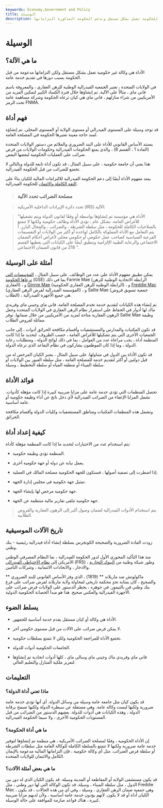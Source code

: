 ```yaml
---
keywords: Economy,Government and Policy
title: الوسيلة
description: تشير الأداة عادة إلى وكالة فرعية تابعة للحكومة تعمل بشكل مستقل وتدعم الحكومة المذكورة التزاماتها.
---
```


# الوسيلة
## ما هي الآلة؟

الأداة هي وكالة غير حكومية تعمل بشكل مستقل ولكن التزاماتها مدعومة من قبل الحكومة بسبب دورها في تقديم خدمة عامة.

في الولايات المتحدة ، تعتبر الجمعية الفيدرالية الوطنية للرهن العقاري ، والمعروفة باسم فاني ماي ، مثالاً على الآلية. تم إنشاؤها خلال فترة الكساد الكبير لتمكين المزيد من الأمريكيين من شراء منازلهم ، فاني ماي هي كيان ترعاه الحكومة وشركة مساهمة عامة تحت الرمز FNMA.

## فهم أداة

قد توجد وسيلة على المستوى الفيدرالي أو مستوى الولاية أو المستوى المحلي. تم إنشاؤه لسد حاجة معينة تعتبرها الحكومة في المصلحة العامة.

يستند الأساس القانوني للأداة على البند الضروري والملائم من دستور الولايات المتحدة (المادة 1 ، القسم 8) ، والذي يمنع الحكومات الفيدرالية وحكومات الولايات من فرض ضرائب على العمليات الحكومية لبعضها البعض.

هذا يعني أن جامعة حكومية ، على سبيل المثال ، قد تكون أداة تابعة للدولة وبالتالي لا تخضع للضرائب من قبل الحكومة الفيدرالية.

يمتد مفهوم الأداة أيضًا إلى دعم الحكومة الفيدرالية للالتزامات المالية للكيان بناءً على [الثقة الكاملة والائتمان](/full-faith-credit) للحكومة الفيدرالية.

> ### مصلحة الضرائب تحدد الآلية

> تحدد دائرة الإيرادات الداخلية الأمريكية (IRS) الآلية:

> "الأداة هي مؤسسة تم إنشاؤها بواسطة أو وفقًا لقانون الدولة ويتم تشغيلها للأغراض العامة. بشكل عام ، تؤدي الأداة وظائف حكومية ولكنها لا تتمتع بالصلاحيات الكاملة للحكومة ، مثل سلطة الشرطة ، والضرائب ، والمجال البارز. أ يتم التعامل مع الأداة المملوكة بالكامل لواحدة أو أكثر من الولايات أو التقسيمات الفرعية السياسية كصاحب عمل حكومي أو حكومي محلي لأغراض أحكام الضمان الاجتماعي والرعاية الطبية الإلزامية وتنطبق أيضًا على الكيانات التي يغطيها القسم 218 من قانون الضمان الاجتماعي ".

>

## أمثلة على الوسيلة

يمكن تطبيق مفهوم الأداة على عدد من الوظائف. على سبيل المثال ، [المؤسسات التي ترعاها الحكومة](/gse) (GSE) بما في ذلك Fannie Mae (الرابطة الاتحادية الوطنية للرهن العقاري) ، و [Ginnie Mae](/ginniemae) (الرابطة الوطنية للرهن العقاري الحكومية) ، و [Freddie Mac](/freddiemac) (المؤسسة الفيدرالية لقرض الرهن العقاري) ، و Sallie Mae (جمعية تسويق قروض الطلاب) ، هي جميع الأجهزة الفيدرالية.

تم إنشاء هذه الكيانات لتقديم خدمة تخدم المصلحة العامة. فاني ماي وجيني ماي وفريدي ماك لها أدوار في الحفاظ على استقرار نظام الرهن العقاري في الولايات المتحدة وجعل الرهون العقارية متاحة لمزيد من الأمريكيين من خلال ضمانها. توفر Sallie Mae وظيفة مماثلة لقروض الطلاب.

قد تكون المكتبات والمدارس والمستشفيات وأقسام مكافحة الحرائق أدوات ، إلى جانب الجمعيات الأخرى التي يتم تشكيلها للأغراض العامة ، حسب الظروف. لتحديد ما إذا كانت المنظمة أداة ، يجب مراعاة عدد من العوامل ، بما في ذلك لوائح الدولة ، ومتطلبات رعاية الدولة ، وما إذا كان الموظفون يشاركون في نظام التقاعد الذي ترعاه الدولة.

قد تكون الأداة بين الدول في متناولها. على سبيل المثال ، يعتبر الكيان المرخص له من قبل دولتين أو أكثر لتقديم خدمة للمصلحة العامة ، مثل سلطة العبور بين الولايات أو سلطة الميناء أو منطقة المياه أو سلطة التخطيط ، وسيلة.

## فوائد الأداة

تحصل المنظمات التي تؤدي خدمة عامة على مزايا ضريبية كبيرة إذا كانت مؤهلة كأدوات. تشمل المزايا الإعفاء من الضرائب الفيدرالية لأي دخل ناتج عن أداء وظيفة حكومية أو عامة أساسية.

وتشمل هذه المنظمات المكتبات ومناطق المستشفيات وكليات الدولة وأقسام مكافحة الحرائق.

## كيفية إعداد أداة

يتم استخدام عدد من الاختبارات لتحديد ما إذا كانت المنظمة مؤهلة كأداة:

- المنظمة تؤدي وظيفة حكومية.

- يعمل نيابة عن دولة أو جهة حكومية أخرى.

- إذا اضطرت إلى تصفية أصولها ، فستكون للجهة الحكومية مصلحة المالك في العملية.

- تمثيل جهة حكومية في مجلس إدارة الجهة.

- جهة حكومية مرخص لها بإنشاء الجهة.

- جهة حكومية تتلقى تقارير مالية منتظمة عن الجهة.

> يتم استخدام الأدوات الفيدرالية لضمان وصول أكبر إلى الرهون العقارية والقروض الطلابية.

>

## تاريخ الآلات الموسيقية

زودت المادة الضرورية والصحيحة الكونجرس بسلطة إنشاء أداة فيدرالية رئيسية - بنك وطني.

منذ هذا التأكيد المحوري الأول لدور الحكومة الفيدرالية ، نما النظام المصرفي الوطني الأمريكي إلى [نظام الاحتياطي الفيدرالي](/federalreservesystem) (FRS) وطور شبكة وطنية من [البنوك التجارية](/commercialbank) ، والادخار ، والاتحادات الائتمانية ، وشركات التأمين.

** ماكولوتش ضد ماريلاند ** (1819) ، الذي وفر الأساس القانوني للبند الضروري والصحيح ، كان بمثابة تحدٍ محكمة تاريخي لمحاولة ولاية ماريلاند لفرض ضرائب على فرع بنك وطني في بالتيمور. في جوهره ، يحظر الدستور على الولايات فرض ضرائب على الأجهزة الفيدرالية والعكس صحيح. هذا هو مبدأ الحصانة الحكومية الدولية.

## يسلط الضوء

- الأداة هي وكالة أو كيان مستقل يقدم خدمة أساسية للجمهور.

- لا يمكن فرض ضرائب على الآلات من قبل مستوى حكومي آخر.

- تخضع الأداة للمراجعة الحكومية ولكن لا تتمتع بسلطات حكومية.

- الجامعات الحكومية أدوات للدولة.

- فاني ماي وفريدي ماك وجيني ماي وسالي ماي ، كلها أدوات اتحادية تم إنشاؤها لتعزيز ملكية المنازل والتعليم العالي.

## التعليمات

### ماذا تعني أداة الدولة؟

قد يكون كيان مثل جامعة عامة وسيلة من وسائل الدولة. أي أنها تؤدي خدمة عامة ضرورية ولكنها ليست وكالة عامة. وهي مستقلة عن سيطرة الدولة ولكنها تسمح برقابة الدولة ، وهذه الكيانات هي أدوات للدولة. يعفيهم الدستور من الضرائب من قبل المستويات الحكومية الأخرى ، ولا سيما الحكومة الفيدرالية.

### ما هي أداة الحكومة؟

إن الأداة الحكومية ، وفقًا لمصلحة الضرائب الأمريكية ، هي منظمة تم إنشاؤها لتوفير خدمة عامة ضرورية ولكنها لا تتمتع بالسلطة الكاملة للوكالة العامة مثل سلطات الشرطة أو سلطة فرض الضرائب. مثل أي وكالة حكومية ، فإن التزاماتها المالية مدعومة بالإيمان الكامل والائتمان للولايات المتحدة.

### ما هي بعض أمثلة الآلات؟

قد يكون مستشفى الولاية أو المقاطعة أو المدينة وسيلة. قد يكون الكيان الذي له دور بين الدول ، مثل سلطة الميناء ، وسيلة. قد تكون الوكالة التي لها دور وطني ، مثل Freddie Mac ، وهي جمعية ضمان الرهن العقاري ، وسيلة ، وفي أي من هذه الحالات ، قد يكون الكيان أداة أو قد لا يكون. لأنهم يؤدون خدمة عامة أساسية ، ولأن لديهم مزايا ضريبية كبيرة ، هناك قواعد صارمة للموافقة على حالة الوسيلة.

